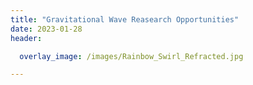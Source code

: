 ```yaml
---
title: "Gravitational Wave Reasearch Opportunities"
date: 2023-01-28
header:

  overlay_image: /images/Rainbow_Swirl_Refracted.jpg

---
```

